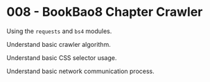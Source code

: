 # 008 - BookBao8 Chapter Crawler

Using the `requests` and `bs4` modules.

Understand basic crawler algorithm.

Understand basic CSS selector usage.

Understand basic network communication process.
